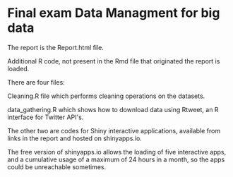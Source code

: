# Final exam Data Managment for big data

The report is the Report.html file.

Additional R code, not present in the Rmd file that originated the report is loaded.

There are four files: 

Cleaning.R file which performs cleaning operations on the datasets. 

data_gathering.R which shows how to download data using Rtweet, an R interface for Twitter API's.

The other two are codes for Shiny interactive applications, available from links in the report and hosted on shinyapps.io.

The free version of shinyapps.io allows the loading of five interactive apps, and a cumulative usage of a maximum of 24 hours in a month, so the apps could be unreachable sometimes.

